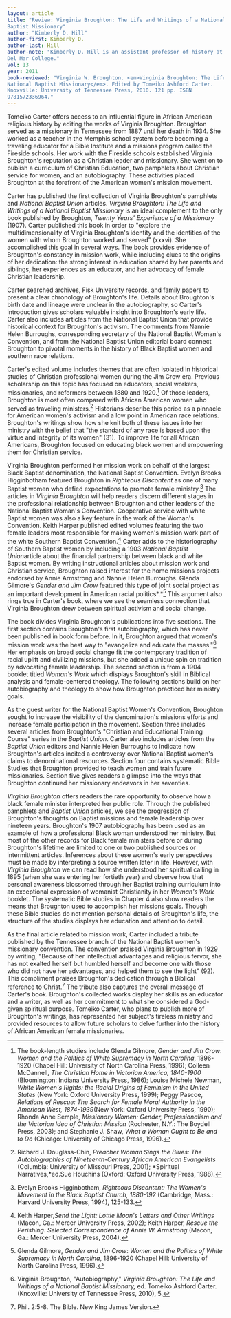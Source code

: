 ```yaml
---
layout: article
title: "Review: Virginia Broughton: The Life and Writings of a National
Baptist Missionary"
author: "Kimberly D. Hill"
author-first: Kimberly D.
author-last: Hill
author-note: "Kimberly D. Hill is an assistant professor of history at
Del Mar College."
vol: 13
year: 2011
book-reviewed: "Virginia W. Broughton. <em>Virginia Broughton: The Life and Writings of a
National Baptist Missionary</em>. Edited by Tomeiko Ashford Carter.
Knoxville: University of Tennessee Press, 2010. 121 pp. ISBN
9781572336964."
---
```


Tomeiko Carter offers access to an influential figure in African
American religious history by editing the works of Virginia Broughton.
Broughton served as a missionary in Tennessee from 1887 until her death
in 1934. She worked as a teacher in the Memphis school system before
becoming a traveling educator for a Bible Institute and a missions
program called the Fireside schools. Her work with the Fireside schools
established Virginia Broughton's reputation as a Christian leader and
missionary. She went on to publish a curriculum of Christian Education,
two pamphlets about Christian service for women, and an autobiography.
These activities placed Broughton at the forefront of the American
women's mission movement.

Carter has published the first collection of Virginia Broughton's
pamphlets and *National Baptist Union* articles. *Virginia Broughton:
The Life and Writings of a National Baptist Missionary* is an ideal
complement to the only book published by Broughton, *Twenty Years'
Experience of a Missionary* (1907). Carter published this book in order
to "explore the multidimensionality of Virginia Broughton's identity and
the identities of the women with whom Broughton worked and served"
(xxxvi). She accomplished this goal in several ways. The book provides
evidence of Broughton's constancy in mission work, while including clues
to the origins of her dedication: the strong interest in education
shared by her parents and siblings, her experiences as an educator, and
her advocacy of female Christian leadership.

Carter searched archives, Fisk University records, and family papers to
present a clear chronology of Broughton's life. Details about
Broughton's birth date and lineage were unclear in the autobiography, so
Carter's introduction gives scholars valuable insight into Broughton's
early life. Carter also includes articles from the National Baptist
Union that provide historical context for Broughton's activism. The
comments from Nannie Helen Burroughs, corresponding secretary of the
National Baptist Woman's Convention, and from the National Baptist Union
editorial board connect Broughton to pivotal moments in the history of
Black Baptist women and southern race relations.

Carter's edited volume includes themes that are often isolated in
historical studies of Christian professional women during the Jim Crow
era. Previous scholarship on this topic has focused on educators, social
workers, missionaries, and reformers between 1880 and
1920.[^1] Of those leaders, Broughton is most often compared
with African American women who served as traveling
ministers.[^2]  Historians describe this period as a pinnacle
for American women's activism and a low point in American race
relations. Broughton's writings show how she knit both of these issues
into her ministry with the belief that "the standard of any race is
based upon the virtue and integrity of its women" (31). To improve life
for all African Americans, Broughton focused on educating black women
and empowering them for Christian service.


Virginia Broughton performed her mission work on behalf of the largest
Black Baptist denomination, the National Baptist Convention. Evelyn
Brooks Higginbotham featured Broughton in *Righteous Discontent* as one
of many Baptist women who defied expectations to promote female
ministry.[^3]  The articles in *Virginia Broughton* will help
readers discern different stages in the professional relationship
between Broughton and other leaders of the National Baptist Woman's
Convention. Cooperative service with white Baptist women was also a key
feature in the work of the Woman's Convention. Keith Harper published
edited volumes featuring the two female leaders most responsible for
making women's mission work part of the white Southern Baptist
Convention.[^4]  Carter adds to the historiography of Southern
Baptist women by including a 1903 *National Baptist Union*article about
the financial partnership between black and white Baptist women. By
writing instructional articles about mission work and Christian service,
Broughton raised interest for the home missions projects endorsed by
Annie Armstrong and Nannie Helen Burroughs. Glenda Gilmore's *Gender and
Jim Crow* featured this type of joint social project as an important
development in American racial politics*.*[^5]  This argument
also rings true in Carter's book, where we see the seamless connection
that Virginia Broughton drew between spiritual activism and social
change.

The book divides Virginia Broughton's publications into five sections.
The first section contains Broughton's first autobiography, which has
never been published in book form before. In it, Broughton argued that
women's mission work was the best way to "evangelize and educate the
masses."[^6]  Her emphasis on broad social change fit the
contemporary tradition of racial uplift and civilizing missions, but she
added a unique spin on tradition by advocating female leadership. The
second section is from a 1904 booklet titled *Woman's Work* which
displays Broughton's skill in Biblical analysis and female-centered
theology. The following sections build on her autobiography and theology
to show how Broughton practiced her ministry goals.

As the guest writer for the National Baptist Women's Convention,
Broughton sought to increase the visibility of the denomination's
missions efforts and increase female participation in the movement.
Section three includes several articles from Broughton's "Christian and
Educational Training Course" series in the *Baptist Union*. Carter also
includes articles from the *Baptist Union* editors and Nannie Helen
Burroughs to indicate how Broughton's articles incited a controversy
over National Baptist women's claims to denominational resources.
Section four contains systematic Bible Studies that Broughton provided
to teach women and train future missionaries. Section five gives readers
a glimpse into the ways that Broughton continued her missionary
endeavors in her seventies.

*Virginia Broughton* offers readers the rare opportunity to observe how
a black female minister interpreted her public role. Through the
published pamphlets and *Baptist Union* articles, we see the progression
of Broughton's thoughts on Baptist missions and female leadership over
nineteen years. Broughton's 1907 autobiography has been used as an
example of how a professional Black woman understood her ministry. But
most of the other records for Black female ministers before or during
Broughton's lifetime are limited to one or two published sources or
intermittent articles. Inferences about these women's early perspectives
must be made by interpreting a source written later in life. However,
with *Virginia Broughton* we can read how she understood her spiritual
calling in 1895 (when she was entering her fortieth year) and observe
how that personal awareness blossomed through her Baptist training
curriculum into an exceptional expression of womanist Christianity in
her *Woman's Work* booklet. The systematic Bible studies in Chapter 4
also show readers the means that Broughton used to accomplish her
missions goals. Though these Bible studies do not mention personal
details of Broughton's life, the structure of the studies displays her
education and attention to detail.

As the final article related to mission work, Carter included a tribute
published by the Tennessee branch of the National Baptist women's
missionary convention. The convention praised Virginia Broughton in 1929
by writing, "Because of her intellectual advantages and religious
fervor, she has not exalted herself but humbled herself and become one
with those who did not have her advantages, and helped them to see the
light" (92). This compliment praises Broughton's dedication through a
Biblical reference to Christ.[^7]  The tribute also captures
the overall message of Carter's book. Broughton's collected works
display her skills as an educator and a writer, as well as her
commitment to what she considered a God-given spiritual purpose. Tomeiko
Carter, who plans to publish more of Broughton's writings, has
represented her subject's tireless ministry and provided resources to
allow future scholars to delve further into the history of African
American female missionaries.


[^1]:  The book-length studies include Glenda Gilmore, *Gender and Jim Crow*: *Women and the Politics of White Supremacy in North Carolina*, 1896-1920 (Chapel Hill: University of North Carolina Press, 1996); Colleen McDannell, *The Christian Home in Victorian America, 1840-1900* (Bloomington: Indiana University Press, 1986); Louise Michele Newman, *White Women's Rights: the Racial Origins of Feminism in the United States* (New York: Oxford University Press, 1999); Peggy Pascoe, *Relations of Rescue: The Search for Female Moral Authority in the American West, 1874-1939*(New York: Oxford University Press, 1990); Rhonda Anne Semple, *Missionary Women: Gender, Professionalism and the Victorian Idea of Christian Mission* (Rochester, N.Y.: The Boydell Press, 2003); and Stephanie J. Shaw, *What a Woman Ought to Be and to Do* (Chicago: University of Chicago Press, 1996). 

[^2]:  Richard J. Douglass-Chin, *Preacher Woman Sings the Blues: The Autobiographies of Nineteenth-Century African American Evangelists* (Columbia: University of Missouri Press, 2001); *Spiritual Narratives,*ed.Sue Houchins (Oxford: Oxford University Press, 1988). 

[^3]:  Evelyn Brooks Higginbotham, *Righteous Discontent: The Women's Movement in the Black Baptist Church, 1880-192* (Cambridge, Mass.: Harvard University Press, 1994), 125-133. 

[^4]:  Keith Harper,*Send the Light: Lottie Moon's Letters and Other Writings* (Macon, Ga.: Mercer University Press, 2002); Keith Harper, *Rescue the Perishing: Selected Correspondence of Annie W. Armstrong* (Macon, Ga.: Mercer University Press, 2004). 

[^5]:  Glenda Gilmore, *Gender and Jim Crow*: *Women and the Politics of White Supremacy in North Carolina*, 1896-1920 (Chapel Hill: University of North Carolina Press, 1996).

[^6]: Virginia Broughton, "Autobiography," *Virginia Broughton: The Life and Writings of a National Baptist Missionary,* ed. Tomeiko Ashford Carter. (Knoxville: University of Tennessee Press, 2010), 5.

[^7]: Phil. 2:5-8. The Bible. New King James Version.
